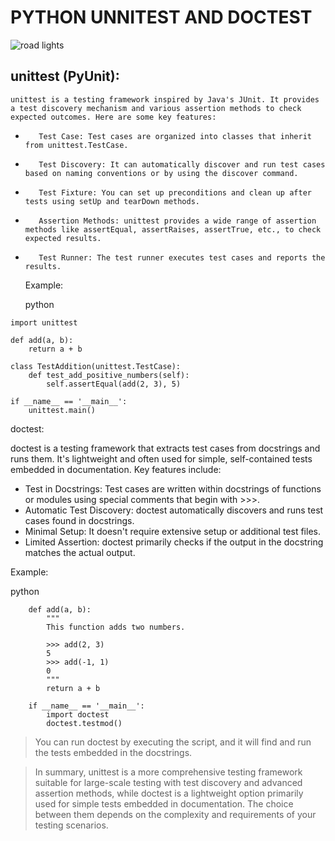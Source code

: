 #                                                        PYTHON UNNITEST AND DOCTEST

![road lights](/images/david-watkis-LwRUp8vJJI8-unsplash.jpg)
   ## unittest (PyUnit):

    unittest is a testing framework inspired by Java's JUnit. It provides a test discovery mechanism and various assertion methods to check expected outcomes. Here are some key features:
*        Test Case: Test cases are organized into classes that inherit from unittest.TestCase.
*        Test Discovery: It can automatically discover and run test cases based on naming conventions or by using the discover command.
*        Test Fixture: You can set up preconditions and clean up after tests using setUp and tearDown methods.
*        Assertion Methods: unittest provides a wide range of assertion methods like assertEqual, assertRaises, assertTrue, etc., to check expected results.
*        Test Runner: The test runner executes test cases and reports the results.

    Example:

    python

```
import unittest

def add(a, b):
    return a + b

class TestAddition(unittest.TestCase):
    def test_add_positive_numbers(self):
        self.assertEqual(add(2, 3), 5)

if __name__ == '__main__':
    unittest.main()
```

doctest:

doctest is a testing framework that extracts test cases from docstrings and runs them. It's lightweight and often used for simple, self-contained tests embedded in documentation. Key features include:

*    Test in Docstrings: Test cases are written within docstrings of functions or modules using special comments that begin with >>>.
*    Automatic Test Discovery: doctest automatically discovers and runs test cases found in docstrings.
*   Minimal Setup: It doesn't require extensive setup or additional test files.
*    Limited Assertion: doctest primarily checks if the output in the docstring matches the actual output.

Example:

python
```
    def add(a, b):
        """
        This function adds two numbers.

        >>> add(2, 3)
        5
        >>> add(-1, 1)
        0
        """
        return a + b

    if __name__ == '__main__':
        import doctest
        doctest.testmod()
```

> You can run doctest by executing the script, and it will find and run the tests embedded in the docstrings.

>In summary, unittest is a more comprehensive testing framework suitable for large-scale testing with test discovery and advanced assertion methods, while doctest is a lightweight option primarily used for simple tests embedded in documentation. The choice between them depends on the complexity and requirements of your testing scenarios.